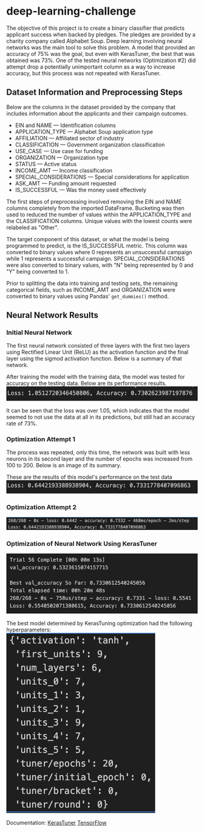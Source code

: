 # deep-learning-challenge
The objective of this project is to create a binary classifier that predicts applicant success when backed by pledges. The pledges are provided by a charity company called Alphabet Soup. Deep learning involving neural networks was the main tool to solve this problem. A model that provided an accuracy of 75% was the goal, but even with KerasTuner, the best that was obtained was 73%. One of the tested neural networks (Optimization #2) did attempt drop a potentially unimportant column as a way to increase accuracy, but this process was not repeated with KerasTuner.

## Dataset Information and Preprocessing Steps
Below are the columns in the dataset provided by the company that includes information about the applicants and their campaign outcomes.
  * EIN and NAME — Identification columns
  * APPLICATION_TYPE — Alphabet Soup application type
  * AFFILIATION — Affiliated sector of industry
  * CLASSIFICATION — Government organization classification
  * USE_CASE — Use case for funding
  * ORGANIZATION — Organization type
  * STATUS — Active status
  * INCOME_AMT — Income classification
  * SPECIAL_CONSIDERATIONS — Special considerations for application
  * ASK_AMT — Funding amount requested
  * IS_SUCCESSFUL — Was the money used effectively

The first steps of preprocessing involved removing the EIN and NAME columns completely from the imported DataFrame. Bucketing was then used to reduced the number of values within the APPLICATION_TYPE and the CLASSIFICATION columns. Unique values with the lowest counts were relabeled as "Other".

The target component of this dataset, or what the model is being programmed to predict, is the IS_SUCCESSFUL metric. This column was converted to binary values where 0 represents an unsuccessful campaign while 1 represents a successful campaign. SPECIAL_CONSIDERATIONS were also converted to binary values, with "N" being represented by 0 and "Y" being converted to 1.

Prior to splitting the data into training and testing sets, the remaining categorical fields, such as INCOME_AMT and ORGANIZATION were converted to binary values using Pandas' `get_dummies()` method.

## Neural Network Results
### Initial Neural Network
The first neural network consisted of three layers with the first two layers using Rectified Linear Unit (ReLU) as the activation function and the final layer using the sigmod activation function. Below is a summary of that network.

After training the model with the training data, the model was tested for accuracy on the testing data. Below are its performance results.
<img src="imgs/initial_accuracy.png">

It can be seen that the loss was over 1.05, which indicates that the model seemed to not use the data at all in its predictions, but still had an accuracy rate of 73%.
### Optimization Attempt 1
The process was repeated, only this time, the network was built with less neurons in its second layer and the number of epochs was increased from 100 to 200. Below is an image of its summary.

These are the results of this model's performance on the test data
<img src="imgs/opt_1_accuracy.png">

### Optimization Attempt 2
<img src="imgs/opt_2_accuracy.png">

### Optimization of Neural Network Using KerasTuner
<img src="imgs/keras_tuner_results.png">

The best model determined by KerasTuning optimization had the following hyperparameters:
<img src="imgs/keras_tuner_best_model.png">

Documentation:
[KerasTuner](https://keras.io/guides/keras_tuner/getting_started/)
[TensorFlow](https://www.tensorflow.org/guide/keras/sequential_model)




